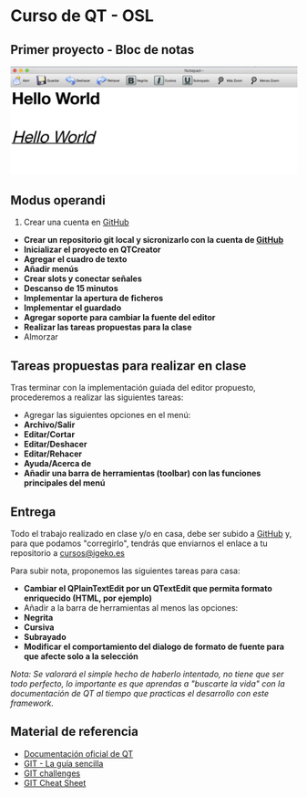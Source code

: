 Curso de QT - OSL
====

Primer proyecto - Bloc de notas
----

![Mostrar_Ejemplo](/ejemplo.png)


Modus operandi
----

1. Crear una cuenta en [GitHub]
* **Crear un repositorio git local y sicronizarlo con la cuenta de [GitHub]**
* **Inicializar el proyecto en QTCreator**
* **Agregar el cuadro de texto**
* **Añadir menús**
* **Crear slots y conectar señales**
* **Descanso de 15 minutos**
* **Implementar la apertura de ficheros**
* **Implementar el guardado**
* **Agregar soporte para cambiar la fuente del editor**
* **Realizar las tareas propuestas para la clase**
* Almorzar

Tareas propuestas para realizar en clase
----

Tras terminar con la implementación guiada del editor propuesto, procederemos a realizar las siguientes tareas:

* Agregar las siguientes opciones en el menú:
 * **Archivo/Salir**
 * **Editar/Cortar**
 * **Editar/Deshacer**
 * **Editar/Rehacer**
 * **Ayuda/Acerca de**
* **Añadir una barra de herramientas (toolbar) con las funciones principales del menú**

Entrega
----

Todo el trabajo realizado en clase y/o en casa, debe ser subido a [GitHub] y, para que podamos "corregirlo", tendrás que enviarnos el enlace a tu repositorio a [cursos@igeko.es]

Para subir nota, proponemos las siguientes tareas para casa:

* **Cambiar el QPlainTextEdit por un QTextEdit que permita formato enriquecido (HTML, por ejemplo)**
* Añadir a la barra de herramientas al menos las opciones:
 * **Negrita**
 * **Cursiva**
 * **Subrayado**
* **Modificar el comportamiento del dialogo de formato de fuente para que afecte solo a la selección**

*Nota: Se valorará el simple hecho de haberlo intentado, no tiene que ser todo perfecto, lo importante es que aprendas a "buscarte la vida" con la documentación de QT al tiempo que practicas el desarrollo con este framework.* 

Material de referencia
----

* [Documentación oficial de QT]
* [GIT - La guía sencilla]
* [GIT challenges]
* [GIT Cheat Sheet]


[Documentación oficial de QT]:http://qt-project.org/doc/
[GIT challenges]:http://try.github.io/levels/1/challenges/1
[GIT Cheat Sheet]:http://www.cheat-sheets.org/saved-copy/git-cheat-sheet.pdf
[GIT - La guía sencilla]:http://rogerdudler.github.io/git-guide/index.es.html
[GitHub]:https://github.com
[cursos@igeko.es]:mailto:cursos@igeko.es
